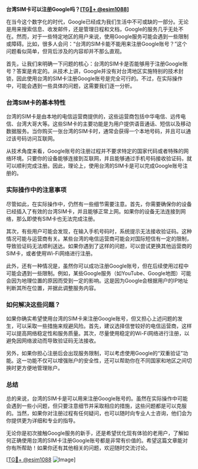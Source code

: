 **台湾SIM卡可以注册Google吗？[[TG💪+ @esim1088](https://t.me/s/esim1088)]**

在当今这个数字化的时代，Google已经成为我们生活中不可或缺的一部分。无论是用来搜索信息、收发邮件，还是管理日程和文档，Google的服务几乎无处不在。然而，对于一些特定地区的用户来说，使用Google服务可能会遇到一些限制或障碍。比如，很多人会问：“台湾的SIM卡能不能用来注册Google账号？”这个问题看似简单，但背后涉及的内容却并不那么直观。

首先，让我们来明确一下问题的核心：台湾的SIM卡是否能够用于注册Google账号？答案是肯定的。从技术上讲，Google并没有对台湾地区实施特别的技术封锁，因此使用台湾的SIM卡注册Google账号是完全可行的。不过，在实际操作中，可能会遇到一些具体的问题，这需要我们逐一分析。

### **台湾SIM卡的基本特性**
台湾的SIM卡是由本地的电信运营商提供的，这些运营商包括中华电信、远传电信、台湾大哥大等。这些SIM卡的主要功能是为用户提供语音通话、短信以及移动数据服务。当你购买一张台湾的SIM卡时，通常会获得一个本地号码，并且可以通过该号码访问互联网。

从技术角度来看，Google账号的注册过程并不要求特定的国家代码或者特殊的网络环境。只要你的设备能够连接到互联网，并且能够通过手机号码接收验证码，就可以顺利完成注册。因此，理论上，使用台湾的SIM卡是可以完成Google账号注册的。

### **实际操作中的注意事项**
尽管如此，在实际操作中，仍然有一些细节需要注意。首先，你需要确保你的设备已经插入了有效的台湾SIM卡，并且能够正常上网。如果你的设备无法连接到网络，那么即使有SIM卡也无法完成注册。

其次，有些用户可能会发现，在输入手机号码时，系统提示无法接收验证码。这种情况可能与运营商有关。某些台湾的电信运营商可能会对国际短信有一定的限制，导致验证码无法顺利送达。如果你遇到了这样的问题，可以尝试更换其他运营商的SIM卡，或者使用Wi-Fi网络进行注册。

此外，还有一种情况是，虽然你可以成功注册Google账号，但在后续使用过程中可能会遇到一些限制。例如，某些Google服务（如YouTube、Google地图）可能会因为地理位置的原因而受到一定的影响。这是因为Google会根据用户的IP地址判断其所在位置，并据此调整服务内容。

### **如何解决这些问题？**
如果你确实希望使用台湾的SIM卡来注册Google账号，但又担心上述问题的发生，可以采取一些措施来规避风险。首先，建议选择信誉较好的电信运营商，这样可以提高网络稳定性和服务质量。其次，尽量使用稳定的Wi-Fi网络进行注册，以避免因网络波动而导致验证码无法接收。

另外，如果你担心注册后会出现服务限制，可以考虑使用Google的“双重验证”功能。这一功能不仅可以增强账户的安全性，还可以帮助你在不同国家和地区之间切换时更方便地管理账户。

### **总结**
总的来说，台湾的SIM卡是可以用来注册Google账号的。虽然在实际操作中可能会遇到一些小问题，但只要注意细节并采取相应的措施，这些问题都是可以克服的。当然，如果你对注册过程有任何疑问，也可以随时向专业人士咨询，他们会为你提供更为详细和专业的指导。

无论你是初次接触Google服务的新手，还是希望优化现有体验的老用户，了解如何正确使用台湾的SIM卡注册Google账号都是非常有价值的。希望这篇文章能对你有所帮助！如果你还有其他相关的问题，欢迎随时交流讨论。

[[TG💪+ @esim1088](https://t.me/s/esim1088) ![Image](https://i.postimg.cc/4NQfJmqS/Snipaste-2025-05-13-00-14-12.png)]